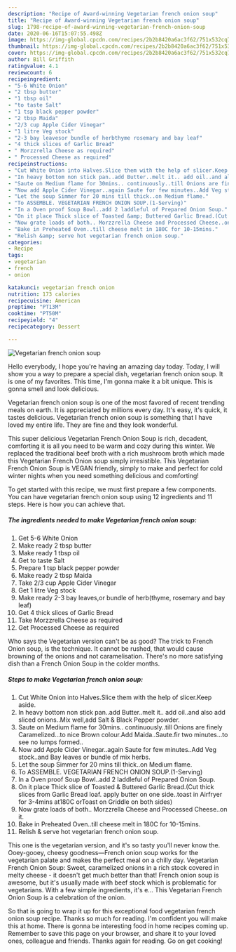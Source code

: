 ```yaml
---
description: "Recipe of Award-winning Vegetarian french onion soup"
title: "Recipe of Award-winning Vegetarian french onion soup"
slug: 1798-recipe-of-award-winning-vegetarian-french-onion-soup
date: 2020-06-16T15:07:55.498Z
image: https://img-global.cpcdn.com/recipes/2b2b8420a6ac3f62/751x532cq70/vegetarian-french-onion-soup-recipe-main-photo.jpg
thumbnail: https://img-global.cpcdn.com/recipes/2b2b8420a6ac3f62/751x532cq70/vegetarian-french-onion-soup-recipe-main-photo.jpg
cover: https://img-global.cpcdn.com/recipes/2b2b8420a6ac3f62/751x532cq70/vegetarian-french-onion-soup-recipe-main-photo.jpg
author: Bill Griffith
ratingvalue: 4.1
reviewcount: 6
recipeingredient:
- "5-6 White Onion"
- "2 tbsp butter"
- "1 tbsp oil"
- "to taste Salt"
- "1 tsp black pepper powder"
- "2 tbsp Maida"
- "2/3 cup Apple Cider Vinegar"
- "1 litre Veg stock"
- "2-3 bay leavesor bundle of herbthyme rosemary and bay leaf"
- "4 thick slices of Garlic Bread"
- " Morzzrella Cheese as required"
- " Processed Cheese as required"
recipeinstructions:
- "Cut White Onion into Halves.Slice them with the help of slicer.Keep aside."
- "In heavy bottom non stick pan..add Butter..melt it.. add oil..and also add sliced onions..Mix well,add Salt &amp; Black Pepper powder."
- "Saute on Medium flame for 30mins.. continuously..till Onions are finely Caramelized...to nice Brown colour.Add Maida..Saute.fir two minutes...to see no lumps formed.."
- "Now add Apple Cider Vinegar..again Saute for few minutes..Add Veg stock..and Bay leaves or bundle of mix herbs."
- "Let the soup Simmer for 20 mins till thick..on Medium flame."
- "To ASSEMBLE. VEGETARIAN FRENCH ONION SOUP.(1-Serving)"
- "In a Oven proof Soup Bowl..add 2 laddleful of Prepared Onion Soup."
- "On it place Thick slice of Toasted &amp; Buttered Garlic Bread.(Cut thick slices from Garlic Bread loaf. apply butter on one side..toast in Airfryer for 3-4mins at180C orToast on Griddle on both sides)"
- "Now grate loads of both.. Morzzrella Cheese and Processed Cheese..on it."
- "Bake in Preheated Oven..till cheese melt in 180C for 10-15mins."
- "Relish &amp; serve hot vegetarian french onion soup."
categories:
- Recipe
tags:
- vegetarian
- french
- onion

katakunci: vegetarian french onion 
nutrition: 173 calories
recipecuisine: American
preptime: "PT13M"
cooktime: "PT50M"
recipeyield: "4"
recipecategory: Dessert

---
```



![Vegetarian french onion soup](https://img-global.cpcdn.com/recipes/2b2b8420a6ac3f62/751x532cq70/vegetarian-french-onion-soup-recipe-main-photo.jpg)

Hello everybody, I hope you're having an amazing day today. Today, I will show you a way to prepare a special dish, vegetarian french onion soup. It is one of my favorites. This time, I'm gonna make it a bit unique. This is gonna smell and look delicious.

Vegetarian french onion soup is one of the most favored of recent trending meals on earth. It is appreciated by millions every day. It's easy, it's quick, it tastes delicious. Vegetarian french onion soup is something that I have loved my entire life. They are fine and they look wonderful.

This super delicious Vegetarian French Onion Soup is rich, decadent, comforting it is all you need to be warm and cozy during this winter. We replaced the traditional beef broth with a rich mushroom broth which made this Vegetarian French Onion soup simply irresistible. This Vegetarian French Onion Soup is VEGAN friendly, simply to make and perfect for cold winter nights when you need something delicious and comforting!


To get started with this recipe, we must first prepare a few components. You can have vegetarian french onion soup using 12 ingredients and 11 steps. Here is how you can achieve that.

<!--inarticleads1-->

##### The ingredients needed to make Vegetarian french onion soup:

1. Get 5-6 White Onion
1. Make ready 2 tbsp butter
1. Make ready 1 tbsp oil
1. Get to taste Salt
1. Prepare 1 tsp black pepper powder
1. Make ready 2 tbsp Maida
1. Take 2/3 cup Apple Cider Vinegar
1. Get 1 litre Veg stock
1. Make ready 2-3 bay leaves,or bundle of herb(thyme, rosemary and bay leaf)
1. Get 4 thick slices of Garlic Bread
1. Take  Morzzrella Cheese as required
1. Get  Processed Cheese as required


Who says the Vegetarian version can&#39;t be as good? The trick to French Onion soup, is the technique. It cannot be rushed, that would cause browning of the onions and not caramelisation. There&#39;s no more satisfying dish than a French Onion Soup in the colder months. 

<!--inarticleads2-->

##### Steps to make Vegetarian french onion soup:

1. Cut White Onion into Halves.Slice them with the help of slicer.Keep aside.
1. In heavy bottom non stick pan..add Butter..melt it.. add oil..and also add sliced onions..Mix well,add Salt &amp; Black Pepper powder.
1. Saute on Medium flame for 30mins.. continuously..till Onions are finely Caramelized...to nice Brown colour.Add Maida..Saute.fir two minutes...to see no lumps formed..
1. Now add Apple Cider Vinegar..again Saute for few minutes..Add Veg stock..and Bay leaves or bundle of mix herbs.
1. Let the soup Simmer for 20 mins till thick..on Medium flame.
1. To ASSEMBLE. VEGETARIAN FRENCH ONION SOUP.(1-Serving)
1. In a Oven proof Soup Bowl..add 2 laddleful of Prepared Onion Soup.
1. On it place Thick slice of Toasted &amp; Buttered Garlic Bread.(Cut thick slices from Garlic Bread loaf. apply butter on one side..toast in Airfryer for 3-4mins at180C orToast on Griddle on both sides)
1. Now grate loads of both.. Morzzrella Cheese and Processed Cheese..on it.
1. Bake in Preheated Oven..till cheese melt in 180C for 10-15mins.
1. Relish &amp; serve hot vegetarian french onion soup.


This one is the vegetarian version, and it&#39;s so tasty you&#39;ll never know the. Ooey-gooey, cheesy goodness—French onion soup works for the vegetarian palate and makes the perfect meal on a chilly day. Vegetarian French Onion Soup: Sweet, caramelized onions in a rich stock covered in melty cheese - it doesn&#39;t get much better than that! French onion soup is awesome, but it&#39;s usually made with beef stock which is problematic for vegetarians. With a few simple ingredients, it&#39;s e… This Vegetarian French Onion Soup is a celebration of the onion. 

So that is going to wrap it up for this exceptional food vegetarian french onion soup recipe. Thanks so much for reading. I'm confident you will make this at home. There is gonna be interesting food in home recipes coming up. Remember to save this page on your browser, and share it to your loved ones, colleague and friends. Thanks again for reading. Go on get cooking!
